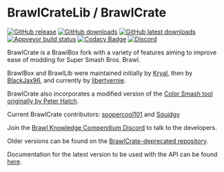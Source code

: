 BrawlCrateLib / BrawlCrate
==========
[![GitHub release](https://img.shields.io/github/release/soopercool101/BrawlCrate.svg)](https://github.com/soopercool101/BrawlCrate/releases/latest)
[![GitHub downloads](https://img.shields.io/github/downloads/soopercool101/brawlcrate/total.svg)](https://github.com/soopercool101/BrawlCrate/releases)
[![GitHub latest downloads](https://img.shields.io/github/downloads/soopercool101/brawlcrate/latest/total)](https://github.com/soopercool101/BrawlCrate/releases/latest)
[![Appveyor build status](https://ci.appveyor.com/api/projects/status/github/soopercool101/BrawlCrate?branch=master&svg=true)](https://ci.appveyor.com/project/soopercool101/BrawlCrate)
[![Codacy Badge](https://api.codacy.com/project/badge/Grade/e7a263be2c174b0390ae413455bbfcc5)](https://www.codacy.com/app/soopercoolstages/BrawlCrate?utm_source=github.com&amp;utm_medium=referral&amp;utm_content=soopercool101/BrawlCrate&amp;utm_campaign=Badge_Grade)
[![Discord](https://img.shields.io/discord/299006136512806912.svg?logo=discord)](https://discord.gg/s7c8763)

BrawlCrate is a BrawlBox fork with a variety of features aiming to improve ease of modding for Super Smash Bros. Brawl.

BrawlBox and BrawlLib were maintained initially by [Kryal](https://code.google.com/p/brawltools/), then by [BlackJax96](https://code.google.com/p/brawltools2/), and currently by [libertyernie](https://github.com/libertyernie/brawltools).

BrawlCrate also incorporates a modified version of the [Color Smash tool originally by Peter Hatch](https://github.com/PeterHatch/color-smash).

Current BrawlCrate contributors: [soopercool101](https://github.com/soopercool101) and [Squidgy](https://github.com/squidgy617)

Join the [Brawl Knowledge Compendium Discord](https://discord.gg/s7c8763) to talk to the developers.

Older versions can be found on the [BrawlCrate-deprecated repository](https://github.com/soopercool101/BrawlCrate-deprecated).

Documentation for the latest version to be used with the API can be found [here](https://soopercool101.github.io/BrawlCrate/).
